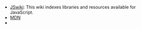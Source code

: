 - [JSwiki](http://jswiki.org/): This wiki indexes libraries and resources available for JavaScript.
- [MDN](https://developer.mozilla.org/en-US/docs/Web/JavaScript/Guide)
- 